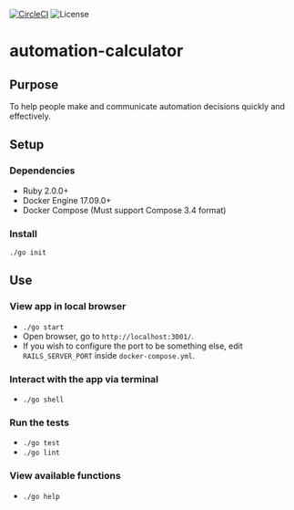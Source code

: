 [![CircleCI](https://circleci.com/gh/team-automation-calculator/automation-calculator/tree/master.svg?style=shield&circle-token=b5937e6c3aa7290dc6425381ce5be7ea98a027bb)](https://circleci.com/gh/team-automation-calculator/automation-calculator/tree/master) ![License](https://img.shields.io/badge/license-mit-blue.svg)

# automation-calculator

## Purpose

To help people make and communicate automation decisions quickly and effectively. 

## Setup
### Dependencies
* Ruby 2.0.0+
* Docker Engine 17.09.0+
* Docker Compose (Must support Compose 3.4 format)

### Install
`./go init`

## Use

### View app in local browser
* `./go start`
* Open browser, go to `http://localhost:3001/`.
* If you wish to configure the port to be something else, edit `RAILS_SERVER_PORT` inside `docker-compose.yml`.

### Interact with the app via terminal
* `./go shell`

### Run the tests
* `./go test`
* `./go lint`

### View available functions
* `./go help`
